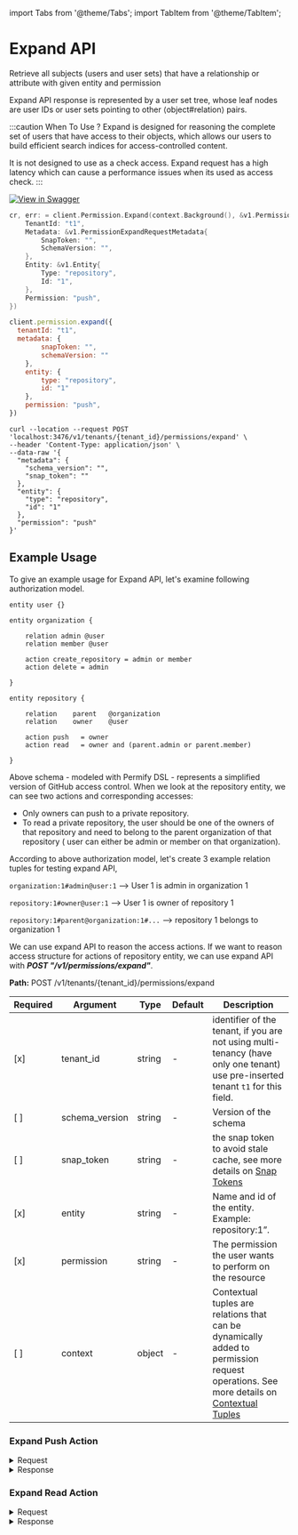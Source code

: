 import Tabs from '@theme/Tabs';
import TabItem from '@theme/TabItem';

# Expand API 

Retrieve all subjects (users and user sets) that have a relationship or attribute with given entity and permission

Expand API response is represented by a user set tree, whose leaf nodes are user IDs or user sets pointing to other ⟨object#relation⟩ pairs. 

:::caution When To Use ?
Expand is designed for reasoning the complete set of users that have access to their objects, which allows our users to build efficient search indices for access-controlled content. 

It is not designed to use as a check access. Expand request has a high latency which can cause a performance issues when its used as access check.
:::

[![View in Swagger](http://jessemillar.github.io/view-in-swagger-button/button.svg)](https://permify.github.io/permify-swagger/#/Permission/permissions.expand)

<Tabs>
<TabItem value="go" label="Go">

```go
cr, err: = client.Permission.Expand(context.Background(), &v1.PermissionExpandRequest{
    TenantId: "t1",
    Metadata: &v1.PermissionExpandRequestMetadata{
        SnapToken: "",
        SchemaVersion: "",
    },
    Entity: &v1.Entity{
        Type: "repository",
        Id: "1",
    },
    Permission: "push",
})
```

</TabItem>

<TabItem value="node" label="Node">

```javascript
client.permission.expand({
  tenantId: "t1",
  metadata: {
        snapToken: "",
        schemaVersion: ""
    },
    entity: {
        type: "repository",
        id: "1"
    },
    permission: "push",
})
```

</TabItem>
<TabItem value="curl" label="cURL">

```curl
curl --location --request POST 'localhost:3476/v1/tenants/{tenant_id}/permissions/expand' \
--header 'Content-Type: application/json' \
--data-raw '{
  "metadata": {
    "schema_version": "",
    "snap_token": ""
  },
  "entity": {
    "type": "repository",
    "id": "1"
  },
  "permission": "push"
}'
```
</TabItem>
</Tabs>

## Example Usage

To give an example usage for Expand API, let's examine following authorization model.

```perm
entity user {} 

entity organization {

    relation admin @user    
    relation member @user    

    action create_repository = admin or member
    action delete = admin

} 

entity repository {

    relation    parent   @organization 
    relation    owner    @user           

    action push   = owner
    action read   = owner and (parent.admin or parent.member)

} 
```

Above schema - modeled with Permify DSL - represents a simplified version of GitHub access control. When we look at the repository entity, we can see two actions and corresponding accesses:

 - Only owners can push to a private repository.
 - To read a private repository, the user should be one of the owners of that repository and need to belong to the parent organization of that repository ( user can either be admin or member on that organization).

According to above authorization model, let's create 3 example relation tuples for testing expand API,

`organization:1#admin@user:1`  --> User 1 is admin in organization 1‍

`repository:1#owner@user:1`  --> User 1 is owner of repository 1  

`repository:1#parent@organization:1#...`  --> repository 1 belongs to organization 1

We can use expand API to reason the access actions. If we want to reason access structure for actions of repository entity, we can use expand API with ***POST "/v1/permissions/expand"***. 

**Path:** POST /v1/tenants/{tenant_id}/permissions/expand

| Required | Argument          | Type   | Default | Description                                                                                                                                                                |
|----------|-------------------|--------|---------|----------------------------------------------------------------------------------------------------------------------------------------------------------------------------|
| [x]      | tenant_id         | string | -       | identifier of the tenant, if you are not using multi-tenancy (have only one tenant) use pre-inserted tenant `t1` for this field.                                           |
| [ ]      | schema_version    | string | -       | Version of the schema                                                                                                                                                      |
| [ ]      | snap_token        | string | -       | the snap token to avoid stale cache, see more details on [Snap Tokens](../../reference/snap-tokens)                                                                        |
| [x]      | entity            | string | -       | Name and id of the entity. Example: repository:1”.                                                                                                                         |
| [x]      | permission        | string | -       | The permission the user wants to perform on the resource                                                                                                                   |
| [ ]      | context | object | -       | Contextual tuples are relations that can be dynamically added to permission request operations. See more details on [Contextual Tuples](../../reference/contextual-tuples) |

### Expand Push Action 

<details><summary>Request</summary>
<p>

```json
{
  "metadata": {
    "schema_version": "",
    "snap_token": ""
  },
  "entity": {
    "type": "repository",
    "id": "1"
  },
  "permission": "push"
}
```

</p>
</details>

<details><summary>Response</summary>
<p>

```json
{
  "tree": {
    "target": {
      "entity": {
        "type": "repository",
        "id": "1"
      },
      "relation": "owner"
    },
    "leaf": {
      "subjects": [
        {
          "type": "user",
          "id": "1",
          "relation": ""
        }
      ]
    }
  }
}
```

</p>
</details>

### Expand Read Action 

<details><summary>Request</summary>
<p>

```json
{
  "metadata": {
    "schema_version": "",
    "snap_token": ""
  },
  "entity": {
    "type": "repository",
    "id": "1"
  },
  "permission": "read"
}
```

</p>
</details>

<details><summary>Response</summary>
<p>

```json
{
  "tree": {
    "target": {
      "entity": {
        "type": "repository",
        "id": "1"
      },
      "relation": "read"
    },
    "expand": {
      "operation": "OPERATION_INTERSECTION",
      "children": [
        {
          "target": {
            "entity": {
              "type": "repository",
              "id": "1"
            },
            "relation": "owner"
          },
          "leaf": {
            "subjects": [
              {
                "type": "user",
                "id": "1",
                "relation": ""
              }
            ]
          }
        },
        {
          "target": {
            "entity": {
              "type": "repository",
              "id": "1"
            },
            "relation": "read"
          },
          "expand": {
            "operation": "OPERATION_UNION",
            "children": [
              {
                "target": {
                  "entity": {
                    "type": "repository",
                    "id": "1"
                  },
                  "relation": "read"
                },
                "expand": {
                  "operation": "OPERATION_UNION",
                  "children": [
                    {
                      "target": {
                        "entity": {
                          "type": "organization",
                          "id": "1"
                        },
                        "relation": "admin"
                      },
                      "leaf": {
                        "subjects": [
                          {
                            "type": "user",
                            "id": "1",
                            "relation": ""
                          }
                        ]
                      }
                    }
                  ]
                }
              },
              {
                "target": {
                  "entity": {
                    "type": "repository",
                    "id": "1"
                  },
                  "relation": "read"
                },
                "expand": {
                  "operation": "OPERATION_UNION",
                  "children": [
                    {
                      "target": {
                        "entity": {
                          "type": "organization",
                          "id": "1"
                        },
                        "relation": "member"
                      },
                      "leaf": {
                        "subjects": []
                      }
                    }
                  ]
                }
              }
            ]
          }
        }
      ]
    }
  }
}
```
</p>
</details>

